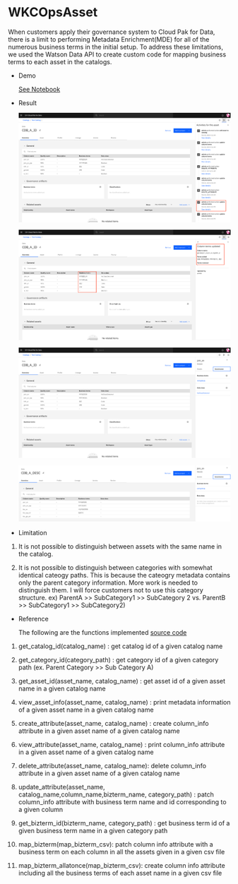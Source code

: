# WKCOpsAsset

When customers apply their governance system to Cloud Pak for Data, there is a limit to performing Metadata Enrichment(MDE) for all of the numerous business terms in the initial setup. To address these limitations, we used the Watson Data API to create custom code for mapping business terms to each asset in the catalogs.
    
- Demo

    [See Notebook](./assets/data_asset/test_class_TypeA.ipynb)
    
- Result

    ![image1](./assets/docs/term_map_activity.png)
  
    ![image2](./assets/docs/term_map_activity_detail.png)
  
    ![image3](./assets/docs/term_map_res1.png)
  
    ![image4](./assets/docs/term_map_res2.png)
  
- Limitation
1. It is not possible to distinguish between assets with the same name in the catalog.
    
2. It is not possible to distinguish between categories with somewhat identical cateogy paths. This is because the cateogry metadata contains only the parent category information. More work is needed to distinguish them. I will force customers not to use this category structure. ex) ParentA >> SubCategory1 >> SubCategory 2 vs. ParentB >> SubCategory1 >> SubCategory2) 
    

- Reference 

    The following are the functions implemented [source code](./assets/data_asset/wkcapi_v1.py)

1. get_catalog_id(catalog_name) : get catalog id of a given catalog name
    
2. get_category_id(category_path) : get category id of a given category path (ex. Parent Category >> Sub Category A)
    
3. get_asset_id(asset_name, catalog_name) : get asset id of a given asset name in a given catalog name
    
4. view_asset_info(asset_name, catalog_name) : print metadata information of a given asset name in a given catalog name
    
5. create_attribute(asset_name, catalog_name) : create column_info attribute in a given asset name of a given catalog name 
    
6. view_attribute(asset_name, catalog_name) : print column_info attribute in a given asset name of a given catalog name
    
7. delete_attribute(asset_name, catalog_name): delete column_info attribute in a given asset name of a given catalog name
    
8. update_attribute(asset_name, catalog_name,column_name,bizterm_name, category_path) : patch column_info attribute with business term name and id corresponding to a given column
    
9. get_bizterm_id(bizterm_name, category_path) : get business term id of a given business term name in a given category path 
    
10. map_bizterm(map_bizterm_csv): patch column info attribute with a business term on each column in all the assets given in a given csv file
    
11. map_bizterm_allatonce(map_bizterm_csv): create column info attribute including all the business terms of each asset name in a given csv file
